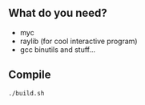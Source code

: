 ## What do you need?
- myc
- raylib (for cool interactive program)
- gcc binutils and stuff...

## Compile
```
./build.sh
```
